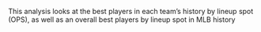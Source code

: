 This analysis looks at the best players in each team’s history by lineup spot (OPS), as well as an overall best players by lineup spot in MLB history

